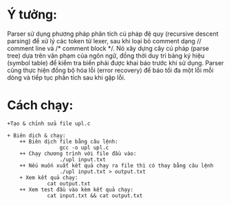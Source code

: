 # **Ý tưởng:** 
Parser sử dụng phương pháp phân tích cú pháp đệ quy (recursive descent parsing) để xử lý các token từ lexer, sau khi loại bỏ comment dạng // comment line  và /* comment block */. Nó xây dựng cây cú pháp (parse tree) dựa trên văn phạm của ngôn ngữ, đồng thời duy trì bảng ký hiệu (symbol table) để kiểm tra biến phải được khai báo trước khi sử dụng. Parser cũng thực hiện đồng bộ hóa lỗi (error recovery) để báo tối đa một lỗi mỗi dòng và tiếp tục phân tích sau khi gặp lỗi.
# **Cách chạy:**
	+Tạo & chỉnh sửa file upl.c

	+ Biên dịch & chạy:
		++ Biên dịch file bằng câu lệnh: 
       			     gcc -o upl upl.c
		++ Chạy chương trình với file đầu vào: 
          		     ./upl input.txt 
		++ Nếu muốn xuất kết quả chạy ra file thì có thay bằng câu lệnh
		    	     ./upl input.txt > output.txt
    	+ Xem kết quả chạy:
			     cat output.txt
		++ Xem test đầu vào kèm kết quả chạy:
			     cat input.txt && cat output.txt

